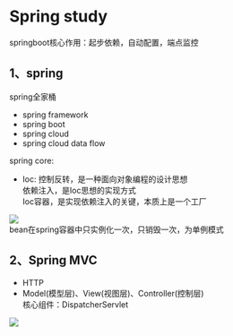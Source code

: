 # Spring study
springboot核心作用：起步依赖，自动配置，端点监控

## 1、spring
spring全家桶
* spring framework
* spring boot
* spring cloud
* spring cloud data flow

spring core:<br/>
* Ioc: 控制反转，是一种面向对象编程的设计思想<br>
依赖注入，是Ioc思想的实现方式<br>
Ioc容器，是实现依赖注入的关键，本质上是一个工厂

![](https://github.com/Wz0503/Community/raw/master/images/container-magic.png)  
bean在spring容器中只实例化一次，只销毁一次，为单例模式<br>



## 2、Spring MVC

* HTTP
* Model(模型层)、View(视图层)、Controller(控制层)<br>
核心组件：DispatcherServlet

![](https://github.com/Wz0503/Community/raw/master/images/mvc.png)




